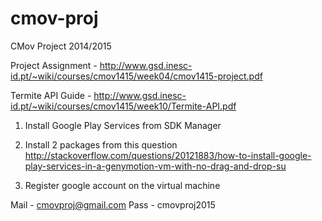# cmov-proj
CMov Project 2014/2015

Project Assignment - http://www.gsd.inesc-id.pt/~wiki/courses/cmov1415/week04/cmov1415-project.pdf

Termite API Guide - http://www.gsd.inesc-id.pt/~wiki/courses/cmov1415/week10/Termite-API.pdf

1) Install Google Play Services from SDK Manager
2) Install 2 packages from this question
http://stackoverflow.com/questions/20121883/how-to-install-google-play-services-in-a-genymotion-vm-with-no-drag-and-drop-su

3) Register google account on the virtual machine

Mail - cmovproj@gmail.com
Pass - cmovproj2015



